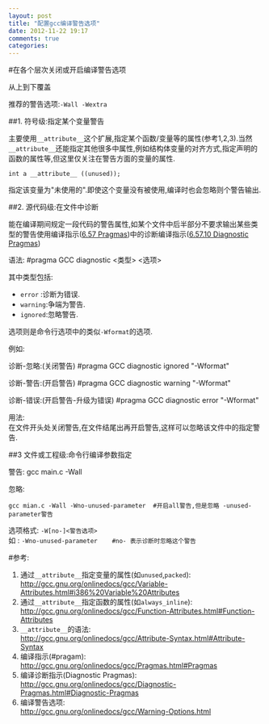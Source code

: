 ```yaml
---
layout: post
title: "配置gcc编译警告选项"
date: 2012-11-22 19:17
comments: true
categories: 
---
```

#在各个层次关闭或开启编译警告选项

从上到下覆盖

 推荐的警告选项:`-Wall -Wextra`

##1. 符号级:指定某个变量警告

主要使用`__attribute__`这个扩展,指定某个函数/变量等的属性(参考1,2,3).当然`__attribute__`还能指定其他很多中属性,例如结构体变量的对齐方式,指定声明的函数的属性等,但这里仅关注在警告方面的变量的属性.

	int a __attribute__ ((unused));

指定该变量为"未使用的".即使这个变量没有被使用,编译时也会忽略则个警告输出.

##2. 源代码级:在文件中诊断

能在编译期间规定一段代码的警告属性,如某个文件中后半部分不要求输出某些类型的警告使用编译指示([6.57 Pragmas](http://gcc.gnu.org/onlinedocs/gcc/Pragmas.html#Pragmas))中的诊断编译指示([6.57.10 Diagnostic Pragmas](http://gcc.gnu.org/onlinedocs/gcc/Diagnostic-Pragmas.html#Diagnostic-Pragmas))

语法: 
	#pragma GCC diagnostic <类型> <选项>

其中类型包括:

* `error` :诊断为错误.
* `warning`:争端为警告.
* `ignored`:忽略警告.

选项则是命令行选项中的类似`-Wformat`的选项.

例如:

诊断-忽略:(关闭警告) 
	#pragma  GCC diagnostic ignored  "-Wformat"

诊断-警告:(开启警告) 
	#pragma  GCC diagnostic warning  "-Wformat"

诊断-错误:(开启警告-升级为错误) 
	#pragma  GCC diagnostic error  "-Wformat"

用法:  
在文件开头处关闭警告,在文件结尾出再开启警告,这样可以忽略该文件中的指定警告.

##3 文件或工程级:命令行编译参数指定

警告: 
	gcc main.c -Wall

忽略: 

	gcc mian.c -Wall -Wno-unused-parameter  #开启all警告,但是忽略 -unused-parameter警告

选项格式: `-W[no-]<警告选项>`  
如	: `-Wno-unused-parameter	#no- 表示诊断时忽略这个警告`

#参考:
1. 通过`__attribute__`指定变量的属性(如`unused`,`packed`):  
<http://gcc.gnu.org/onlinedocs/gcc/Variable-Attributes.html#i386%20Variable%20Attributes>
2. 通过`__attribute__`指定函数的属性(如`always_inline`):  
<http://gcc.gnu.org/onlinedocs/gcc/Function-Attributes.html#Function-Attributes>
3. `__attribute__`的语法:  
<http://gcc.gnu.org/onlinedocs/gcc/Attribute-Syntax.html#Attribute-Syntax>
4. 编译指示(#pragam):  
<http://gcc.gnu.org/onlinedocs/gcc/Pragmas.html#Pragmas>
5. 编译诊断指示(Diagnostic Pragmas):  
<http://gcc.gnu.org/onlinedocs/gcc/Diagnostic-Pragmas.html#Diagnostic-Pragmas>
6. 编译警告选项:  
<http://gcc.gnu.org/onlinedocs/gcc/Warning-Options.html>


